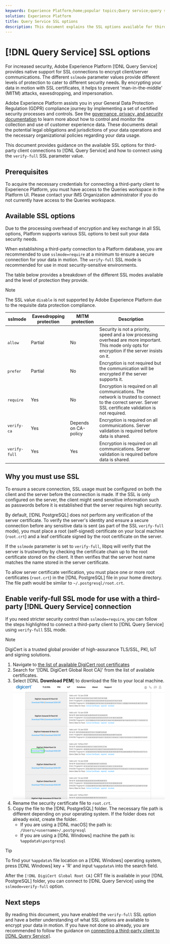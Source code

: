 ```yaml
---
keywords: Experience Platform;home;popular topics;Query service;query service;connect;connect to query service;SSL;ssl;sslmode;
solution: Experience Platform
title: Query Service SSL options
description: This document explains the SSL options available for third-party connections to Query Service and how to connect using verify-full SSL mode.
---
```

# [!DNL Query Service] SSL options

For increased security, Adobe Experience Platform [!DNL Query Service] provides native support for SSL connections to encrypt client/server communications. The different `sslmode` parameter values provide different levels of protection to cater to different security needs. By encrypting your data in motion with SSL certificates, it helps to prevent 'man-in-the-middle' (MITM) attacks, eavesdropping, and impersonation.

Adobe Experience Platform assists you in your General Data Protection Regulation (GDPR) compliance journey by implementing a set of certified security processes and controls. See the [governance, privacy, and security documentation](../../landing/governance-privacy-security/overview.md) to learn more about how to control and monitor the collection and use of customer experience data. These documents detail the potential legal obligations and jurisdictions of your data operations and the necessary organizational policies regarding your data usage. 

This document provides guidance on the available SSL options for third-party client connections to [!DNL Query Service] and how to connect using the `verify-full` SSL parameter value.

## Prerequisites

To acquire the necessary credentials for connecting a third-party client to Experience Platform, you must have access to the Queries workspace in the Platform UI. Please contact your IMS Organization administrator if you do not currently have access to the Queries workspace.

## Available SSL options

Due to the processing overhead of encryption and key exchange in all SSL options, Platform supports various SSL options to best suit your data security needs. 

When establishing a third-party connection to a Platform database, you are recommended to use `sslmode=require` at a minimum to ensure a secure connection for your data in motion. The `verify-full` SSL mode is recommended for use in most security-sensitive environments.

The table below provides a breakdown of the different SSL modes available and the level of protection they provide.

>[!NOTE]
>
> The SSL value `disable` is not supported by Adobe Experience Platform due to the requisite data protection compliance. 

|  sslmode |  Eavesdropping protection | MITM protection  | Description  |
|---|---|---|---|
| `allow`  | Partial  | No  | Security is not a priority, speed and a low processing overhead are more important. This mode only opts for encryption if the server insists on it.  |
| `prefer`  | Partial  | No  | Encryption is not required but the communication will be encrypted if the server supports it.  |
| `require`  | Yes  | No  | Encryption is required on all communications. The network is trusted to connect to the correct server. Server SSL certificate validation is not required. |
| `verify-ca`  | Yes  | Depends on CA-policy  | Encryption is required on all communications. Server validation is required before data is shared. |
| `verify-full`  | Yes  | Yes  | Encryption is required on all communications. Server validation is required before data is shared.  |

## Why you must use SSL

To ensure a secure connection, SSL usage must be configured on both the client and the server before the connection is made. If the SSL is only configured on the server, the client might send sensitive information such as passwords before it is established that the server requires high security.

By default, [!DNL PostgreSQL] does not perform any verification of the server certificate. To verify the server's identity and ensure a secure connection before any sensitive data is sent (as part of the SSL `verify-full` mode), you must place a root (self-signed) certificate on your local machine (`root.crt`) and a leaf certificate signed by the root certificate on the server.

If the `sslmode` parameter is set to `verify-full`, libpq will verify that the server is trustworthy by checking the certificate chain up to the root certificate stored on the client. It then verifies that the server host name matches the name stored in the server certificate.

To allow server certificate verification, you must place one or more root certificates (`root.crt`) in the [!DNL PostgreSQL] file in your home directory. The file path would be similar to `~/.postgresql/root.crt`.

## Enable verify-full SSL mode for use with a third-party [!DNL Query Service] connection 

If you need stricter security control than `sslmode=require`, you can follow the steps highlighted to connect a third-party client to [!DNL Query Service] using `verify-full` SSL mode.

>[!NOTE]
>
>DigiCert is a trusted global provider of high-assurance TLS/SSL, PKI, IoT and signing solutions.

1. Navigate to [the list of available DigiCert root certificates](https://www.digicert.com/kb/digicert-root-certificates.htm)
1. Search for '[!DNL DigiCert Global Root CA]' from the list of available certificates.
1. Select [!DNL **Download PEM**] to download the file to your local machine.
![The list of available DigiCert root certificates with Download PEM highlighted.](../images/clients/ssl-modes/digicert.png)
1. Rename the security certificate file to `root.crt`.
1. Copy the file to the [!DNL PostgreSQL] folder. The necessary file path is different depending on your operating system. If the folder does not already exist, create the folder. 
    - If you are using a [!DNL macOS] the path is: `/Users/<username>/.postgresql`
    - If you are using a [!DNL Windows] machine the path is: `%appdata%\postgresql`

>[!TIP]
>
>To find your `%appdata%` file location on a [!DNL Windows] operating system, press [!DNL Windows] key + 'R' and input `%appdata%` into the search field.

After the `[!DNL DigiCert Global Root CA]` CRT file is available in your [!DNL PostgreSQL] folder, you can connect to [!DNL Query Service] using the `sslmode=verify-full` option.

## Next steps

By reading this document, you have enabled the `verify-full` SSL option and have a better understanding of what SSL options are available to encrypt your data in motion. If you have not done so already, you are recommended to follow the guidance on [connecting a third-party client to [!DNL Query Service]](./overview.md).
